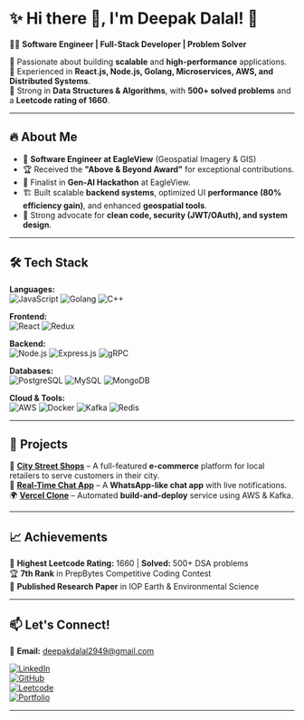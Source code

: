 # ✨ Hi there 👋, I'm Deepak Dalal! 🚀  

👨‍💻 **Software Engineer | Full-Stack Developer | Problem Solver**  

🔹 Passionate about building **scalable** and **high-performance** applications.  
🔹 Experienced in **React.js, Node.js, Golang, Microservices, AWS, and Distributed Systems**.  
🔹 Strong in **Data Structures & Algorithms**, with **500+ solved problems** and a **Leetcode rating of 1660**.  

---

## 🔥 About Me  
- 💼 **Software Engineer at EagleView** (Geospatial Imagery & GIS)  
- 🏆 Received the **"Above & Beyond Award"** for exceptional contributions.  
- 🤖 Finalist in **Gen-AI Hackathon** at EagleView.  
- 🏗 Built scalable **backend systems**, optimized UI **performance (80% efficiency gain)**, and enhanced **geospatial tools**.  
- 🎯 Strong advocate for **clean code, security (JWT/OAuth), and system design**.  

---

## 🛠️ Tech Stack  
**Languages:**  
![JavaScript](https://img.shields.io/badge/JavaScript-F7DF1E?style=flat&logo=javascript&logoColor=black) 
![Golang](https://img.shields.io/badge/Go-00ADD8?style=flat&logo=go&logoColor=white) 
![C++](https://img.shields.io/badge/C++-00599C?style=flat&logo=cplusplus&logoColor=white)

**Frontend:**  
![React](https://img.shields.io/badge/React-61DAFB?style=flat&logo=react&logoColor=black) 
![Redux](https://img.shields.io/badge/Redux-764ABC?style=flat&logo=redux&logoColor=white)  

**Backend:**  
![Node.js](https://img.shields.io/badge/Node.js-339933?style=flat&logo=node.js&logoColor=white)
![Express.js](https://img.shields.io/badge/Express.js-000000?style=flat&logo=express&logoColor=white)
![gRPC](https://img.shields.io/badge/gRPC-4285F4?style=flat&logo=google)  

**Databases:**  
![PostgreSQL](https://img.shields.io/badge/PostgreSQL-4169E1?style=flat&logo=postgresql&logoColor=white)
![MySQL](https://img.shields.io/badge/MySQL-4479A1?style=flat&logo=mysql&logoColor=white)
![MongoDB](https://img.shields.io/badge/MongoDB-47A248?style=flat&logo=mongodb&logoColor=white)  

**Cloud & Tools:**  
![AWS](https://img.shields.io/badge/AWS-232F3E?style=flat&logo=amazon-aws&logoColor=white)
![Docker](https://img.shields.io/badge/Docker-2496ED?style=flat&logo=docker&logoColor=white)
![Kafka](https://img.shields.io/badge/Kafka-231F20?style=flat&logo=apache-kafka&logoColor=white)
![Redis](https://img.shields.io/badge/Redis-DC382D?style=flat&logo=redis&logoColor=white)  

---

## 📌 Projects  
🚀 **[City Street Shops](https://github.com/Deepak-Dalal/City-Street-Shops)** – A full-featured **e-commerce** platform for local retailers to serve customers in their city.  
💬 **[Real-Time Chat App](https://github.com/Deepak-Dalal/Real-Time-Chat-App)** – A **WhatsApp-like chat app** with live notifications.  
🌍 **[Vercel Clone](https://github.com/Deepak-Dalal/Vercel-Clone)** – Automated **build-and-deploy** service using AWS & Kafka.  


---

## 📈 Achievements  
🏅 **Highest Leetcode Rating:** 1660 | **Solved:** 500+ DSA problems  
🏆 **7th Rank** in PrepBytes Competitive Coding Contest  
📜 **Published Research Paper** in IOP Earth & Environmental Science  

---

## 📫 Let's Connect!  
📧 **Email:** deepakdalal2949@gmail.com  

[![LinkedIn](https://img.shields.io/badge/LinkedIn-Deepak--Dalal-blue?style=flat&logo=linkedin)](https://www.linkedin.com/in/deepak-dalal-9b7677156/)  
[![GitHub](https://img.shields.io/badge/GitHub-Deepak--Dalal-black?style=flat&logo=github)](https://github.com/Deepak-Dalal)  
[![Leetcode](https://img.shields.io/badge/Leetcode-Deepak--Dalal-orange?style=flat&logo=leetcode)](https://leetcode.com/dee24da/)  
[![Portfolio](https://img.shields.io/badge/Portfolio-Deepak--Dalal-green?style=flat)](https://deepak-dalal.github.io/my-portfolio/)  

---
